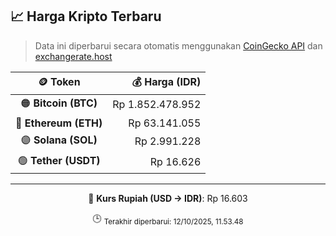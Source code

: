 

<!-- HARGA_KRIPTO -->
## 📈 Harga Kripto Terbaru

> Data ini diperbarui secara otomatis menggunakan [CoinGecko API](https://www.coingecko.com/) dan [exchangerate.host](https://exchangerate.host/)

<div align="center">

| 🪙 Token | 💰 Harga (IDR) |
|:------:|---------------:|
| 🟠 **Bitcoin (BTC)**   | Rp 1.852.478.952 |
| 🔵 **Ethereum (ETH)**  | Rp 63.141.055 |
| 🟣 **Solana (SOL)**    | Rp 2.991.228 |
| 🟢 **Tether (USDT)**   | Rp 16.626 |

---

💱 **Kurs Rupiah (USD → IDR)**: Rp 16.603

🕒 <sub>Terakhir diperbarui: 12/10/2025, 11.53.48</sub>

</div>
<!-- /HARGA_KRIPTO -->